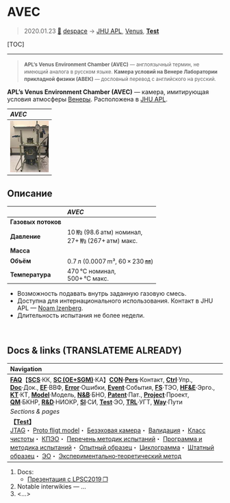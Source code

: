 # AVEC
> 2020.01.23 [🚀](../index/index.md) [despace](index.md) → [JHU APL](zz_jhuapl.md), [Venus](venus.md), **[Test](test.md)**

[TOC]

---

> <small>**APL’s Venus Environment Chamber (AVEC)** — англоязычный термин, не имеющий аналога в русском языке. **Камера условий на Венере Лаборатории прикладной физики (АВЕК)** — дословный перевод с английского на русский.</small>

**APL’s Venus Environment Chamber (AVEC)** — камера, имитирующая условия атмосферы [Венеры](venus.md). Расположена в [JHU APL](zz_jhuapl.md).

|*AVEC*|
|:--|
|[![](f/tests/avec_pic01_thumb.jpg)](f/tests/avec_pic01.jpg)|



## Описание
| |*AVEC*|
|:--|:--|
|**Газовых потоков**| |
|**Давление**|10 ㎫ (98.6 атм) номинал,<br> 27+ ㎫ (267+ атм) макс.|
|**Масса**| |
|**Объём**|0.7 л (0.0007 m³, 60 × 230 ㎜)|
|**Температура**|470 ℃ номинал,<br> 500+ ℃ макс.|

   - Возможность подавать внутрь заданную газовую смесь.
   - Доступна для интернационального использования. Контакт в JHU APL — [Noam Izenberg](person.md).
   - Длительность испытания не более недели.



<p style="page-break-after:always"> </p>

## Docs & links (TRANSLATEME ALREADY)
|Navigation|
|:--|
|**[FAQ](faq.md)**【**[SCS](scs.md)**·КК, **[SC (OE+SGM)](sc.md)**·КА】**[CON](contact.md)·[Pers](person.md)**·Контакт, **[Ctrl](control.md)**·Упр., **[Doc](doc.md)**·Док., **[EF](ef.md)**·ВВФ, **[Error](error.md)**·Ошибки, **[Event](event.md)**·События, **[FS](fs.md)**·ТЭО, **[HF&E](hfe.md)**·Эрго., **[KT](kt.md)**·КТ, **[Model](model.md)**·Модель, **[N&B](nnb.md)**·БНО, **[Patent](патент.md)**·Пат., **[Project](project.md)**·Проект, **[QM](qm.md)**·БКНР, **[R&D](rnd.md)**·НИОКР, **[SI](si.md)**·СИ, **[Test](test.md)**·ЭО, **[TRL](trl.md)**·УГТ, **[Way](way.md)**·Пути|
|*Sections & pages*|
|**【[Test](test.md)】**<br> [JTAG](jtag.md)・ [Proto fligt model](pfm.md)・ [Безэховая камера](ach.md)・ [Валидация](val_ver.md)・ [Класс чистоты](clean_lvl.md)・ [КПЭО](ctpr.md)・ [Перечень методик испытаний](list_tp.md)・ [Программа и методика испытаний](pmot.md)・ [Опытный образец](pilot_sample.md)・ [Циклограмма](obc.md)・ [Штатный образец](flight_unit.md)・ [ЭО](test.md)・ [Экспериментально‑теоретический метод](etetm.md)|

   1. Docs:
      - [Презентация с LPSC2019 ❐](f/tests/avec_doc01.pdf)
   1. Notable interwikies — …
   1. <…>
